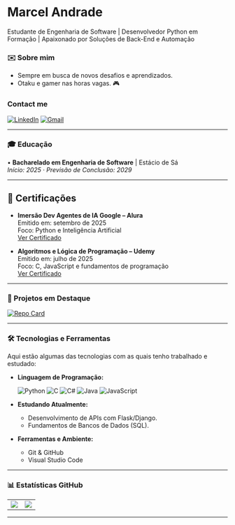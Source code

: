 # Marcel Andrade

Estudante de Engenharia de Software | Desenvolvedor Python em Formação | Apaixonado por Soluções de Back-End e Automação

### ✉️ Sobre mim

- Sempre em busca de novos desafios e aprendizados.
- Otaku e gamer nas horas vagas. 🎮


 ###   Contact me

[![LinkedIn](https://img.shields.io/badge/LinkedIn-blue?logo=linkedin)](https://www.linkedin.com/in/andradmarcel/)
[![Gmail](https://img.shields.io/badge/Gmail-red?logo=gmail)](mailto:luismarcel402@gmail.com)

---

### 🎓 Educação

• **Bacharelado em Engenharia de Software** | Estácio de Sá  
_Início: 2025 · Previsão de Conclusão: 2029_

---
## 🏅 Certificações

- **Imersão Dev Agentes de IA Google – Alura**  
  Emitido em: setembro de 2025  
  Foco: Python e Inteligência Artificial  
  [Ver Certificado](https://cursos.alura.com.br/immersion/certificate/3a7c2d10-2786-40aa-8c91-4221fedce4f7?lang)

- **Algoritmos e Lógica de Programação – Udemy**  
  Emitido em: julho de 2025  
  Foco: C, JavaScript e fundamentos de programação  
  [Ver Certificado](https://www.udemy.com/certificate/UC-866c5c79-f73b-4aac-b293-a5a8b8b1317c/)

---
### 📌 Projetos em Destaque

[![Repo Card](https://github-readme-stats.vercel.app/api/pin/?username=andradmarcel&repo=imersao_dev_IA_alura&bg_color=1d2a42&border_color=30A3DC&show_icons=true&icon_color=30A3DC&title_color=30A3DC&text_color=FFF)](https://github.com/andradmarcel/imersao_dev_IA_alura)

---
### 🛠️ Tecnologias e Ferramentas

Aqui estão algumas das tecnologias com as quais tenho trabalhado e estudado:

* **Linguagem de Programação:**

    ![Python](https://img.shields.io/badge/Python-3776AB?style=for-the-badge&logo=python&logoColor=white)
    ![C](https://img.shields.io/badge/C-00599C?style=for-the-badge&logo=c&logoColor=white)
    ![C#](https://img.shields.io/badge/C%23-239120?style=for-the-badge&logo=csharp&logoColor=white)
    ![Java](https://img.shields.io/badge/Java-007396?style=for-the-badge&logo=java&logoColor=white)
    ![JavaScript](https://img.shields.io/badge/JavaScript-F7DF1E?style=for-the-badge&logo=javascript&logoColor=black)
   

* **Estudando Atualmente:**
    * Desenvolvimento de APIs com Flask/Django.
    * Fundamentos de Bancos de Dados (SQL).

* **Ferramentas e Ambiente:**
    * Git & GitHub
    * Visual Studio Code

---

### 📊 Estatísticas GitHub

<table>
  <tr>
    <td>
      <img src="https://github-readme-stats.vercel.app/api?username=andradmarcel&show_icons=true&theme=tokyonight" />
    </td>
    <td>
      <img src="https://github-readme-stats.vercel.app/api/top-langs/?username=andradmarcel&layout=compact&theme=tokyonight" />
    </td>
  </tr>
</table>

---



